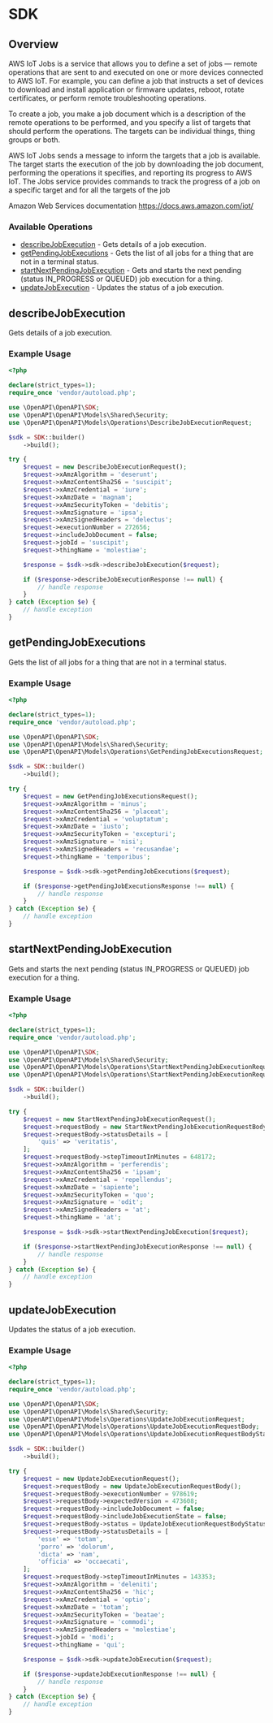 # SDK

## Overview

<p>AWS IoT Jobs is a service that allows you to define a set of jobs — remote operations that are sent to and executed on one or more devices connected to AWS IoT. For example, you can define a job that instructs a set of devices to download and install application or firmware updates, reboot, rotate certificates, or perform remote troubleshooting operations.</p> <p> To create a job, you make a job document which is a description of the remote operations to be performed, and you specify a list of targets that should perform the operations. The targets can be individual things, thing groups or both.</p> <p> AWS IoT Jobs sends a message to inform the targets that a job is available. The target starts the execution of the job by downloading the job document, performing the operations it specifies, and reporting its progress to AWS IoT. The Jobs service provides commands to track the progress of a job on a specific target and for all the targets of the job</p>

Amazon Web Services documentation
<https://docs.aws.amazon.com/iot/>
### Available Operations

* [describeJobExecution](#describejobexecution) - Gets details of a job execution.
* [getPendingJobExecutions](#getpendingjobexecutions) - Gets the list of all jobs for a thing that are not in a terminal status.
* [startNextPendingJobExecution](#startnextpendingjobexecution) - Gets and starts the next pending (status IN_PROGRESS or QUEUED) job execution for a thing.
* [updateJobExecution](#updatejobexecution) - Updates the status of a job execution.

## describeJobExecution

Gets details of a job execution.

### Example Usage

```php
<?php

declare(strict_types=1);
require_once 'vendor/autoload.php';

use \OpenAPI\OpenAPI\SDK;
use \OpenAPI\OpenAPI\Models\Shared\Security;
use \OpenAPI\OpenAPI\Models\Operations\DescribeJobExecutionRequest;

$sdk = SDK::builder()
    ->build();

try {
    $request = new DescribeJobExecutionRequest();
    $request->xAmzAlgorithm = 'deserunt';
    $request->xAmzContentSha256 = 'suscipit';
    $request->xAmzCredential = 'iure';
    $request->xAmzDate = 'magnam';
    $request->xAmzSecurityToken = 'debitis';
    $request->xAmzSignature = 'ipsa';
    $request->xAmzSignedHeaders = 'delectus';
    $request->executionNumber = 272656;
    $request->includeJobDocument = false;
    $request->jobId = 'suscipit';
    $request->thingName = 'molestiae';

    $response = $sdk->sdk->describeJobExecution($request);

    if ($response->describeJobExecutionResponse !== null) {
        // handle response
    }
} catch (Exception $e) {
    // handle exception
}
```

## getPendingJobExecutions

Gets the list of all jobs for a thing that are not in a terminal status.

### Example Usage

```php
<?php

declare(strict_types=1);
require_once 'vendor/autoload.php';

use \OpenAPI\OpenAPI\SDK;
use \OpenAPI\OpenAPI\Models\Shared\Security;
use \OpenAPI\OpenAPI\Models\Operations\GetPendingJobExecutionsRequest;

$sdk = SDK::builder()
    ->build();

try {
    $request = new GetPendingJobExecutionsRequest();
    $request->xAmzAlgorithm = 'minus';
    $request->xAmzContentSha256 = 'placeat';
    $request->xAmzCredential = 'voluptatum';
    $request->xAmzDate = 'iusto';
    $request->xAmzSecurityToken = 'excepturi';
    $request->xAmzSignature = 'nisi';
    $request->xAmzSignedHeaders = 'recusandae';
    $request->thingName = 'temporibus';

    $response = $sdk->sdk->getPendingJobExecutions($request);

    if ($response->getPendingJobExecutionsResponse !== null) {
        // handle response
    }
} catch (Exception $e) {
    // handle exception
}
```

## startNextPendingJobExecution

Gets and starts the next pending (status IN_PROGRESS or QUEUED) job execution for a thing.

### Example Usage

```php
<?php

declare(strict_types=1);
require_once 'vendor/autoload.php';

use \OpenAPI\OpenAPI\SDK;
use \OpenAPI\OpenAPI\Models\Shared\Security;
use \OpenAPI\OpenAPI\Models\Operations\StartNextPendingJobExecutionRequest;
use \OpenAPI\OpenAPI\Models\Operations\StartNextPendingJobExecutionRequestBody;

$sdk = SDK::builder()
    ->build();

try {
    $request = new StartNextPendingJobExecutionRequest();
    $request->requestBody = new StartNextPendingJobExecutionRequestBody();
    $request->requestBody->statusDetails = [
        'quis' => 'veritatis',
    ];
    $request->requestBody->stepTimeoutInMinutes = 648172;
    $request->xAmzAlgorithm = 'perferendis';
    $request->xAmzContentSha256 = 'ipsam';
    $request->xAmzCredential = 'repellendus';
    $request->xAmzDate = 'sapiente';
    $request->xAmzSecurityToken = 'quo';
    $request->xAmzSignature = 'odit';
    $request->xAmzSignedHeaders = 'at';
    $request->thingName = 'at';

    $response = $sdk->sdk->startNextPendingJobExecution($request);

    if ($response->startNextPendingJobExecutionResponse !== null) {
        // handle response
    }
} catch (Exception $e) {
    // handle exception
}
```

## updateJobExecution

Updates the status of a job execution.

### Example Usage

```php
<?php

declare(strict_types=1);
require_once 'vendor/autoload.php';

use \OpenAPI\OpenAPI\SDK;
use \OpenAPI\OpenAPI\Models\Shared\Security;
use \OpenAPI\OpenAPI\Models\Operations\UpdateJobExecutionRequest;
use \OpenAPI\OpenAPI\Models\Operations\UpdateJobExecutionRequestBody;
use \OpenAPI\OpenAPI\Models\Operations\UpdateJobExecutionRequestBodyStatusEnum;

$sdk = SDK::builder()
    ->build();

try {
    $request = new UpdateJobExecutionRequest();
    $request->requestBody = new UpdateJobExecutionRequestBody();
    $request->requestBody->executionNumber = 978619;
    $request->requestBody->expectedVersion = 473608;
    $request->requestBody->includeJobDocument = false;
    $request->requestBody->includeJobExecutionState = false;
    $request->requestBody->status = UpdateJobExecutionRequestBodyStatusEnum::REMOVED;
    $request->requestBody->statusDetails = [
        'esse' => 'totam',
        'porro' => 'dolorum',
        'dicta' => 'nam',
        'officia' => 'occaecati',
    ];
    $request->requestBody->stepTimeoutInMinutes = 143353;
    $request->xAmzAlgorithm = 'deleniti';
    $request->xAmzContentSha256 = 'hic';
    $request->xAmzCredential = 'optio';
    $request->xAmzDate = 'totam';
    $request->xAmzSecurityToken = 'beatae';
    $request->xAmzSignature = 'commodi';
    $request->xAmzSignedHeaders = 'molestiae';
    $request->jobId = 'modi';
    $request->thingName = 'qui';

    $response = $sdk->sdk->updateJobExecution($request);

    if ($response->updateJobExecutionResponse !== null) {
        // handle response
    }
} catch (Exception $e) {
    // handle exception
}
```
